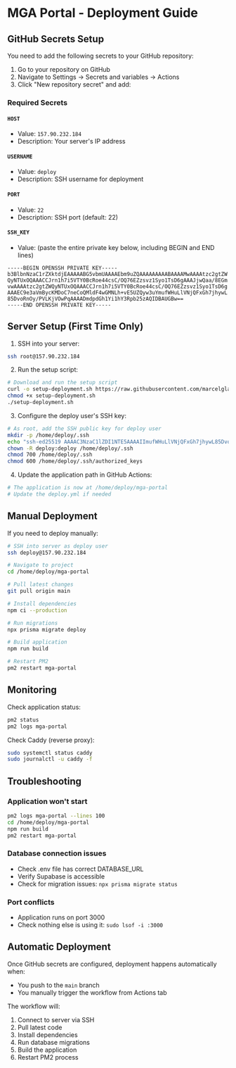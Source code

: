 # MGA Portal - Deployment Guide

## GitHub Secrets Setup

You need to add the following secrets to your GitHub repository:

1. Go to your repository on GitHub
2. Navigate to Settings → Secrets and variables → Actions
3. Click "New repository secret" and add:

### Required Secrets

#### `HOST`
- Value: `157.90.232.184`
- Description: Your server's IP address

#### `USERNAME`
- Value: `deploy`
- Description: SSH username for deployment

#### `PORT`
- Value: `22`
- Description: SSH port (default: 22)

#### `SSH_KEY`
- Value: (paste the entire private key below, including BEGIN and END lines)
```
-----BEGIN OPENSSH PRIVATE KEY-----
b3BlbnNzaC1rZXktdjEAAAAABG5vbmUAAAAEbm9uZQAAAAAAAAABAAAAMwAAAAtzc2gtZW
QyNTUxOQAAACCJrn1h7i5VTY0BcRoe44csC/OQ76EZzsvz1Syo1TsD6gAAAJjwQaa/8EGm
vwAAAAtzc2gtZWQyNTUxOQAAACCJrn1h7i5VTY0BcRoe44csC/OQ76EZzsvz1Syo1TsD6g
AAAEC9e3aVmBycKMDoC7neCoQMldF4wGMNLh+vE5UZQyw3uYmufWHuLlVNjQFxGh7jhywL
85DvoRnOy/PVLKjVOwPqAAAADmdpdGh1Yi1hY3Rpb25zAQIDBAUGBw==
-----END OPENSSH PRIVATE KEY-----
```

## Server Setup (First Time Only)

1. SSH into your server:
```bash
ssh root@157.90.232.184
```

2. Run the setup script:
```bash
# Download and run the setup script
curl -o setup-deployment.sh https://raw.githubusercontent.com/marcelgladbacharchitektur/mga-portal/main/setup-server-deployment.sh
chmod +x setup-deployment.sh
./setup-deployment.sh
```

3. Configure the deploy user's SSH key:
```bash
# As root, add the SSH public key for deploy user
mkdir -p /home/deploy/.ssh
echo "ssh-ed25519 AAAAC3NzaC1lZDI1NTE5AAAAIImufWHuLlVNjQFxGh7jhywL85DvoRnOy/PVLKjVOwPq github-actions" > /home/deploy/.ssh/authorized_keys
chown -R deploy:deploy /home/deploy/.ssh
chmod 700 /home/deploy/.ssh
chmod 600 /home/deploy/.ssh/authorized_keys
```

4. Update the application path in GitHub Actions:
```bash
# The application is now at /home/deploy/mga-portal
# Update the deploy.yml if needed
```

## Manual Deployment

If you need to deploy manually:

```bash
# SSH into server as deploy user
ssh deploy@157.90.232.184

# Navigate to project
cd /home/deploy/mga-portal

# Pull latest changes
git pull origin main

# Install dependencies
npm ci --production

# Run migrations
npx prisma migrate deploy

# Build application
npm run build

# Restart PM2
pm2 restart mga-portal
```

## Monitoring

Check application status:
```bash
pm2 status
pm2 logs mga-portal
```

Check Caddy (reverse proxy):
```bash
sudo systemctl status caddy
sudo journalctl -u caddy -f
```

## Troubleshooting

### Application won't start
```bash
pm2 logs mga-portal --lines 100
cd /home/deploy/mga-portal
npm run build
pm2 restart mga-portal
```

### Database connection issues
- Check .env file has correct DATABASE_URL
- Verify Supabase is accessible
- Check for migration issues: `npx prisma migrate status`

### Port conflicts
- Application runs on port 3000
- Check nothing else is using it: `sudo lsof -i :3000`

## Automatic Deployment

Once GitHub secrets are configured, deployment happens automatically when:
- You push to the `main` branch
- You manually trigger the workflow from Actions tab

The workflow will:
1. Connect to server via SSH
2. Pull latest code
3. Install dependencies
4. Run database migrations
5. Build the application
6. Restart PM2 process